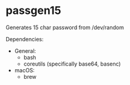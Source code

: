 # passgen15
Generates 15 char password from /dev/random

Dependencies:
- General:
  - bash
  - coreutils (specifically base64, basenc)
- macOS:
  - brew
